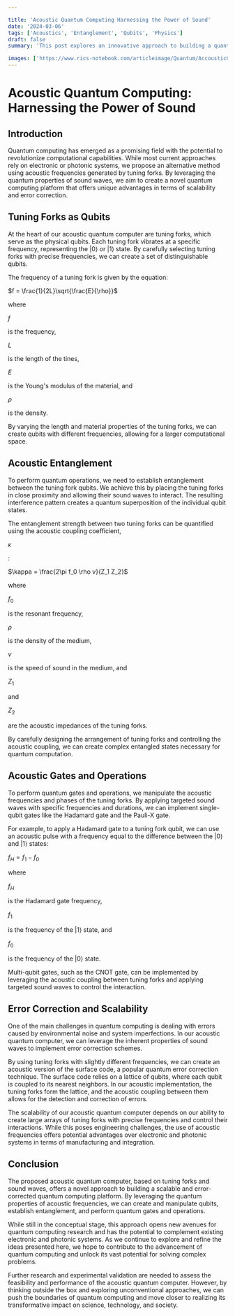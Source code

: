 ```yaml
---

title: 'Acoustic Quantum Computing Harnessing the Power of Sound'
date: '2024-03-06'
tags: ['Acoustics', 'Entanglement', 'Qubits', 'Physics']
draft: false
summary: 'This post explores an innovative approach to building a quantum computer using tuning forks and acoustic frequencies. By leveraging the quantum properties of sound waves, we propose a novel method for creating and manipulating qubits, potentially opening new avenues for quantum computing research.'

images: ['https://www.rics-notebook.com/articleimage/Quantum/AccousticQuantum.webp']
---
```


# Acoustic Quantum Computing: Harnessing the Power of Sound

## Introduction

Quantum computing has emerged as a promising field with the potential to revolutionize computational capabilities. While most current approaches rely on electronic or photonic systems, we propose an alternative method using acoustic frequencies generated by tuning forks. By leveraging the quantum properties of sound waves, we aim to create a novel quantum computing platform that offers unique advantages in terms of scalability and error correction.

## Tuning Forks as Qubits

At the heart of our acoustic quantum computer are tuning forks, which serve as the physical qubits. Each tuning fork vibrates at a specific frequency, representing the |0⟩ or |1⟩ state. By carefully selecting tuning forks with precise frequencies, we can create a set of distinguishable qubits.

The frequency of a tuning fork is given by the equation:

$f = \frac{1}{2L}\sqrt{\frac{E}{\rho}}$

where 

$f$

 is the frequency, 

$L$

 is the length of the tines, 

$E$

 is the Young's modulus of the material, and 

$\rho$

 is the density.

By varying the length and material properties of the tuning forks, we can create qubits with different frequencies, allowing for a larger computational space.

## Acoustic Entanglement

To perform quantum operations, we need to establish entanglement between the tuning fork qubits. We achieve this by placing the tuning forks in close proximity and allowing their sound waves to interact. The resulting interference pattern creates a quantum superposition of the individual qubit states.

The entanglement strength between two tuning forks can be quantified using the acoustic coupling coefficient, 

$\kappa$

:

$\kappa = \frac{2\pi f_0 \rho v}{Z_1 Z_2}$

where 

$f_0$

 is the resonant frequency, 

$\rho$

 is the density of the medium, 

$v$

 is the speed of sound in the medium, and 

$Z_1$

 and 

$Z_2$

 are the acoustic impedances of the tuning forks.

By carefully designing the arrangement of tuning forks and controlling the acoustic coupling, we can create complex entangled states necessary for quantum computation.

## Acoustic Gates and Operations

To perform quantum gates and operations, we manipulate the acoustic frequencies and phases of the tuning forks. By applying targeted sound waves with specific frequencies and durations, we can implement single-qubit gates like the Hadamard gate and the Pauli-X gate.

For example, to apply a Hadamard gate to a tuning fork qubit, we can use an acoustic pulse with a frequency equal to the difference between the |0⟩ and |1⟩ states:

$f_H = f_1 - f_0$

where 

$f_H$

 is the Hadamard gate frequency, 

$f_1$

 is the frequency of the |1⟩ state, and 

$f_0$

 is the frequency of the |0⟩ state.

Multi-qubit gates, such as the CNOT gate, can be implemented by leveraging the acoustic coupling between tuning forks and applying targeted sound waves to control the interaction.

## Error Correction and Scalability

One of the main challenges in quantum computing is dealing with errors caused by environmental noise and system imperfections. In our acoustic quantum computer, we can leverage the inherent properties of sound waves to implement error correction schemes.

By using tuning forks with slightly different frequencies, we can create an acoustic version of the surface code, a popular quantum error correction technique. The surface code relies on a lattice of qubits, where each qubit is coupled to its nearest neighbors. In our acoustic implementation, the tuning forks form the lattice, and the acoustic coupling between them allows for the detection and correction of errors.

The scalability of our acoustic quantum computer depends on our ability to create large arrays of tuning forks with precise frequencies and control their interactions. While this poses engineering challenges, the use of acoustic frequencies offers potential advantages over electronic and photonic systems in terms of manufacturing and integration.

## Conclusion

The proposed acoustic quantum computer, based on tuning forks and sound waves, offers a novel approach to building a scalable and error-corrected quantum computing platform. By leveraging the quantum properties of acoustic frequencies, we can create and manipulate qubits, establish entanglement, and perform quantum gates and operations.

While still in the conceptual stage, this approach opens new avenues for quantum computing research and has the potential to complement existing electronic and photonic systems. As we continue to explore and refine the ideas presented here, we hope to contribute to the advancement of quantum computing and unlock its vast potential for solving complex problems.

Further research and experimental validation are needed to assess the feasibility and performance of the acoustic quantum computer. However, by thinking outside the box and exploring unconventional approaches, we can push the boundaries of quantum computing and move closer to realizing its transformative impact on science, technology, and society.
